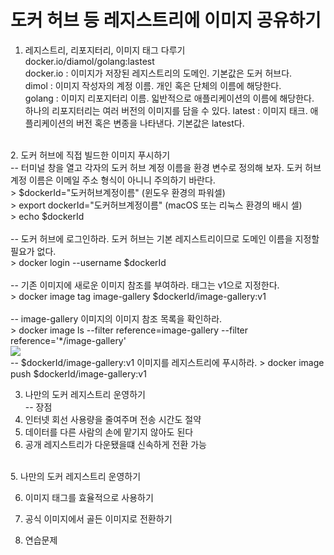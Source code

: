 # 도커 허브 등 레지스트리에 이미지 공유하기

1. 레지스트리, 리포지터리, 이미지 태그 다루기<br>
  docker.io/diamol/golang:lastest<br>
  docker.io : 이미지가 저장된 레지스트리의 도메인. 기본값은 도커 허브다.<br>
  dimol : 이미지 작성자의 계정 이름. 개인 혹은 단체의 이름에 해당한다.<br>
  golang : 이미지 리포지터리 이름. 읿반적으로 애플리케이션의 이름에 해당한다.<br>
           하나의 리포지터리는 여러 버전의 이미지를 담을 수 있다.
  latest : 이미지 태크. 애플리케이션의 버전 혹은 변종을 나타낸다. 기본값은 latest다.<br>
<br>
2. 도커 허브에 직접 빌드한 이미지 푸시하기<br>
  -- 터미널 창을 열고 각자의 도커 허브 계정 이름을 환경 변수로 정의해 보자. 도커 허브 계정 이름은 이메일 주소 형식이 아니니 주의하기 바란다.<br>
  > $dockerId="도커허브계정이름" (윈도우 환경의 파워셀)<br>
  > export dockerId="도커허브계정이름" (macOS 또는 리눅스 환경의 배시 셀)<br>
  > echo $dockerId<br>
  <br>
  -- 도커 허브에 로그인하라. 도커 허브는 기본 레지스트리이므로 도메인 이름을 지정할 필요가 없다.<br>
  > docker login --username $dockerId<br>
  <br>
  -- 기존 이미지에 새로운 이미지 참조를 부여하라. 태그는 v1으로 지정한다.<br>
  > docker image tag image-gallery $dockerId/image-gallery:v1<br>
  <br>
  -- image-gallery 이미지의 이미지 참조 목록을 확인하라.<br>
  > docker image ls --filter reference=image-gallery --filter reference='*/image-gallery'<br>
  <img src="https://github.com/TeackjinLee/docker/assets/85720454/58bb1467-4559-4c70-8757-fd164cc6f7e0"/>
  <br>
  -- $dockerId/image-gallery:v1 이미지를 레지스트리에 푸시하라.
  > docker image push $dockerId/image-gallery:v1
  
  
3. 나만의 도커 레지스트리 운영하기<br>
  -- 장점<br>
  1. 인터넷 회선 사용량을 줄여주며 전송 시간도 절약<br>
  2. 데이터를 다른 사람의 손에 맡기지 않아도 된다<br>
  3. 공개 레지스트리가 다운됐을떄 신속하게 전환 가능<br>
<br>
5. 나만의 도커 레지스트리 운영하기<br>

6. 이미지 태그를 효율적으로 사용하기<br>

7. 공식 이미지에서 골든 이미지로 전환하기<br>

8. 연습문제<br>
